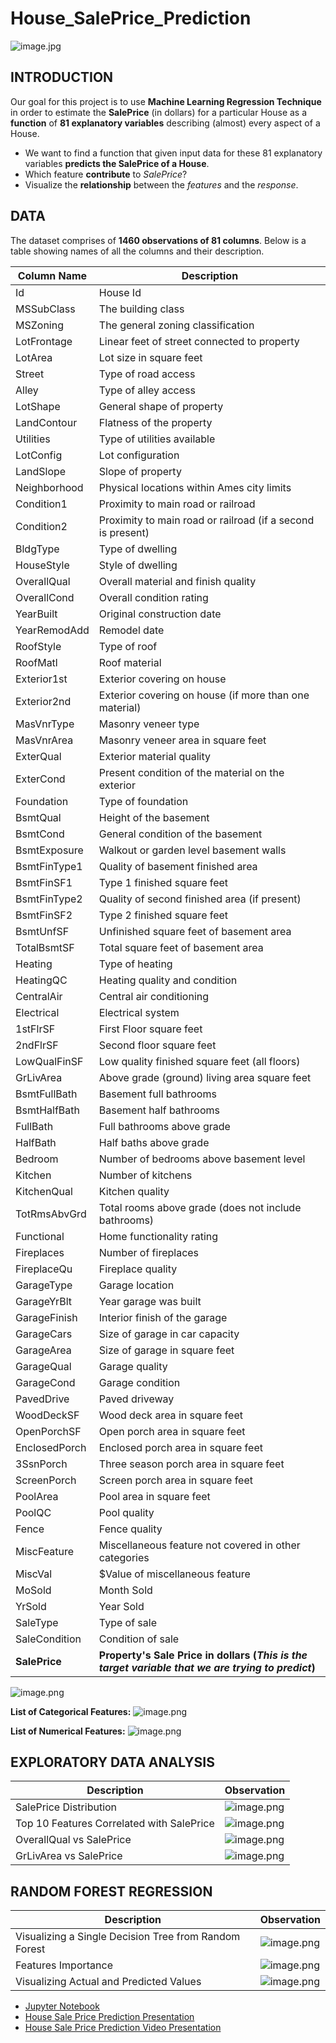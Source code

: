 # House_SalePrice_Prediction
![image.jpg](images/HouseSalePricePrediction.jpg)

## INTRODUCTION
Our goal for this project is to use __Machine Learning Regression Technique__ in order to estimate the __SalePrice__ (in dollars) for a particular House as a __function__ of __81 explanatory variables__ describing (almost) every aspect of a House.<br/>
  - We want to find a function that given input data for these 81 explanatory variables __predicts the SalePrice of a House__.
  - Which feature __contribute__ to *SalePrice*?
  - Visualize the __relationship__ between the _features_ and the _response_.
  
## DATA
The dataset comprises of __1460 observations of 81 columns__. Below is a table showing names of all the columns and their description.
  
| Column Name | Description |
| --- | --- |
| Id | House Id |
| MSSubClass | The building class |
| MSZoning | The general zoning classification |
| LotFrontage | Linear feet of street connected to property |
| LotArea | Lot size in square feet |
| Street | Type of road access |
| Alley | Type of alley access |
| LotShape | General shape of property |
| LandContour | Flatness of the property |
| Utilities | Type of utilities available |
| LotConfig | Lot configuration |
| LandSlope | Slope of property |
| Neighborhood | Physical locations within Ames city limits |
| Condition1 | Proximity to main road or railroad |
| Condition2 | Proximity to main road or railroad (if a second is present) |
| BldgType | Type of dwelling |
| HouseStyle | Style of dwelling |
| OverallQual | Overall material and finish quality |
| OverallCond | Overall condition rating |
| YearBuilt | Original construction date |
| YearRemodAdd | Remodel date |
| RoofStyle | Type of roof |
| RoofMatl | Roof material |
| Exterior1st | Exterior covering on house |
| Exterior2nd | Exterior covering on house (if more than one material) |
| MasVnrType | Masonry veneer type |
| MasVnrArea | Masonry veneer area in square feet |
| ExterQual | Exterior material quality |
| ExterCond | Present condition of the material on the exterior |
| Foundation | Type of foundation |
| BsmtQual | Height of the basement |
| BsmtCond | General condition of the basement |
| BsmtExposure | Walkout or garden level basement walls |
| BsmtFinType1 | Quality of basement finished area |
| BsmtFinSF1 | Type 1 finished square feet |
| BsmtFinType2 | Quality of second finished area (if present) |
| BsmtFinSF2 | Type 2 finished square feet |
| BsmtUnfSF | Unfinished square feet of basement area |
| TotalBsmtSF | Total square feet of basement area |
| Heating | Type of heating |
| HeatingQC | Heating quality and condition |
| CentralAir | Central air conditioning |
| Electrical | Electrical system |
| 1stFlrSF | First Floor square feet |
| 2ndFlrSF | Second floor square feet |
| LowQualFinSF | Low quality finished square feet (all floors) |
| GrLivArea | Above grade (ground) living area square feet |
| BsmtFullBath | Basement full bathrooms |
| BsmtHalfBath | Basement half bathrooms |
| FullBath | Full bathrooms above grade |
| HalfBath | Half baths above grade |
| Bedroom | Number of bedrooms above basement level |
| Kitchen | Number of kitchens |
| KitchenQual | Kitchen quality |
| TotRmsAbvGrd | Total rooms above grade (does not include bathrooms) |
| Functional | Home functionality rating |
| Fireplaces | Number of fireplaces |
| FireplaceQu | Fireplace quality |
| GarageType | Garage location |
| GarageYrBlt | Year garage was built |
| GarageFinish | Interior finish of the garage |
| GarageCars | Size of garage in car capacity |
| GarageArea | Size of garage in square feet |
| GarageQual | Garage quality |
| GarageCond | Garage condition |
| PavedDrive | Paved driveway |
| WoodDeckSF | Wood deck area in square feet |
| OpenPorchSF | Open porch area in square feet |
| EnclosedPorch | Enclosed porch area in square feet |
| 3SsnPorch | Three season porch area in square feet |
| ScreenPorch | Screen porch area in square feet |
| PoolArea | Pool area in square feet |
| PoolQC | Pool quality |
| Fence | Fence quality |
| MiscFeature | Miscellaneous feature not covered in other categories |
| MiscVal | $Value of miscellaneous feature |
| MoSold | Month Sold |
| YrSold | Year Sold |
| SaleType | Type of sale |
| SaleCondition | Condition of sale |
| __SalePrice__ | __Property's Sale Price in dollars__ __(*This is the target variable that we are trying to predict*)__ |

![image.png](images/data_head.png)

__List of Categorical Features:__
![image.png](images/categorical_features_after.png)

__List of Numerical Features:__
![image.png](images/numerical_features_after.png)

## EXPLORATORY DATA ANALYSIS
| Description | Observation |
| --- | --- |
| SalePrice Distribution | ![image.png](images/SalePriceDistribution.png) |
| Top 10 Features Correlated with SalePrice | ![image.png](images/Top10CorrelationHeatmap.png) |
| OverallQual vs SalePrice | ![image.png](images/OverallQual_SalePrice.png) |
| GrLivArea vs SalePrice | ![image.png](images/GrLivArea_SalePrice_Before.png) |

## RANDOM FOREST REGRESSION
| Description | Observation |
| --- | --- |
| Visualizing a Single Decision Tree from Random Forest | ![image.png](images/Zoomed_Tree.png) |
| Features Importance | ![image.png](images/feature_importances.png) |
| Visualizing Actual and Predicted Values | ![image.png](images/actual_predicted_values.png) |

- [Jupyter Notebook](./HousePricePrediction.ipynb)
- [House Sale Price Prediction Presentation](./HOUSE_SALEPRICE_PREDICTION.pptx)
- [House Sale Price Prediction Video Presentation](./HouseSalePricePrediction-Video.mp4)
